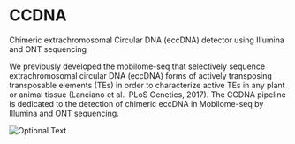 # CCDNA
Chimeric extrachromosomal Circular DNA (eccDNA) detector using Illumina and ONT sequencing

We previously developed the mobilome-seq that selectively sequence extrachromosomal circular DNA (eccDNA) forms of actively transposing transposable elements (TEs) in order to characterize active TEs in any plant or animal tissue (Lanciano et al.  PLoS Genetics, 2017).
The CCDNA pipeline is dedicated to the detection of chimeric eccDNA in Mobilome-seq by Illumina and ONT sequencing.

![Optional Text](../master/myFolder/pipeline.png)
